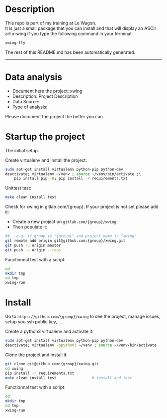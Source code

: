 # Description
This repo is part of my training at Le Wagon.  
It is just a small package that you can install and that will display an ASCII art x-wing if you type the following command in your terminal:
```bash
xwing-fly
```
The rest of this README.md has been automatically generated.  

-------------

# Data analysis
- Document here the project: xwing
- Description: Project Description
- Data Source:
- Type of analysis:

Please document the project the better you can.

# Startup the project

The initial setup.

Create virtualenv and install the project:
```bash
sudo apt-get install virtualenv python-pip python-dev
deactivate; virtualenv ~/venv ; source ~/venv/bin/activate ;\
    pip install pip -U; pip install -r requirements.txt
```

Unittest test:
```bash
make clean install test
```

Check for xwing in gitlab.com/{group}.
If your project is not set please add it:

- Create a new project on `gitlab.com/{group}/xwing`
- Then populate it:

```bash
##   e.g. if group is "{group}" and project_name is "xwing"
git remote add origin git@github.com:{group}/xwing.git
git push -u origin master
git push -u origin --tags
```

Functionnal test with a script:

```bash
cd
mkdir tmp
cd tmp
xwing-run
```

# Install

Go to `https://github.com/{group}/xwing` to see the project, manage issues,
setup you ssh public key, ...

Create a python3 virtualenv and activate it:

```bash
sudo apt-get install virtualenv python-pip python-dev
deactivate; virtualenv -ppython3 ~/venv ; source ~/venv/bin/activate
```

Clone the project and install it:

```bash
git clone git@github.com:{group}/xwing.git
cd xwing
pip install -r requirements.txt
make clean install test                # install and test
```
Functionnal test with a script:

```bash
cd
mkdir tmp
cd tmp
xwing-run
```
